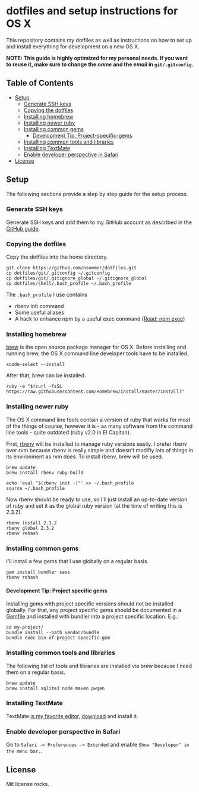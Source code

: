 # dotfiles and setup instructions for OS X
This repository contains my dotfiles as well as instructions on how to set up and install everything for development on a new OS X.

**NOTE: This guide is highly optimized for my personal needs. If you want to reuse it, make sure to change the *name* and the *email* in `git/.gitconfig`.**

## Table of Contents
- [Setup](#setup)
    - [Generate SSH keys](#generate-ssh-keys)
    - [Copying the dotfiles](#copying-the-dotfiles)
    - [Installing homebrew](#installing-homebrew)
    - [Installing newer ruby](#installing-newer-ruby)
    - [Installing common gems](#installing-common-gems)
        - [Development Tip: Project-specific-gems](#development-tip-project-specific-gems)
    - [Installing common tools and libraries](#installing-common-tools-and-libraries)
    - [Installing TextMate](#installing-textmate)
    - [Enable developer perspective in Safari](#enable-developer-perspective-in-safari)
- [License](#license)

## Setup
The following sections provide a step by step guide for the setup process.

### Generate SSH keys
Generate SSH keys and add them to my GitHub account as described in the [GitHub guide](https://help.github.com/articles/generating-ssh-keys/).

### Copying the dotfiles
Copy the dotfiles into the home directory.

```shell
git clone https://github.com/nsommer/dotfiles.git
cp dotfiles/git/.gitconfig ~/.gitconfig
cp dotfiles/git/.gitignore_global ~/.gitignore_global
cp dotfiles/shell/.bash_profile ~/.bash_profile
```

The `.bash_profile` I use contains

* rbenv init command
* Some useful aliases
* A hack to enhance npm by a useful exec command ([Read: npm exec](https://nilssommer.de/articles/8-npm-exec---running-project-specific-binaries))

### Installing homebrew
[brew](http://brew.sh) is the open source package manager for OS X. Before installing and running brew, the OS X command line developer tools have to be installed.

```shell
xcode-select --install
```

After that, brew can be installed.

```shell
ruby -e "$(curl -fsSL https://raw.githubusercontent.com/Homebrew/install/master/install)"
```

### Installing newer ruby
The OS X command line tools contain a version of ruby that works for most of the things of course, however it is - as many software from the command line tools - quite outdated (ruby v2.0 in El Capitan).

First, [rbenv](https://github.com/sstephenson/rbenv) will be installed to manage ruby versions easily. I prefer rbenv over rvm because rbenv is really simple and doesn't modifiy lots of things in its environment as rvm does. To install rbenv, brew will be used.

```shell
brew update
brew install rbenv ruby-build

echo 'eval "$(rbenv init -)"' >> ~/.bash_profile
source ~/.bash_profile
```

Now rbenv should be ready to use, so I'll just install an up-to-date version of ruby and set it as the global ruby version (at the time of writing this is 2.3.2).

```shell
rbenv install 2.3.2
rbenv global 2.3.2
rbenv rehash
```

### Installing common gems
I'll install a few gems that I use globally on a regular basis.

```shell
gem install bundler sass
rbenv rehash
```

#### Development Tip: Project specific gems
Installing gems with project specific versions should not be installed globally. For that, any project specific gems should be documented in a [Gemfile](http://bundler.io/gemfile.html) and installed with bundler into a project specific location. E.g.:

```shell
cd my-project/
bundle install --path vendor/bundle
bundle exec bin-of-project-specific-gem
```

### Installing common tools and libraries
The following list of tools and libraries are installed via brew because I need them on a regular basis.

```shell
brew update
brew install sqlite3 node maven pwgen
```

### Installing TextMate
TextMate [is my favorite editor](https://nilssommer.de/articles/9-textmate-rules), [download](http://macromates.com/download) and install it. 

### Enable developer perspective in Safari
Go to `Safari -> Preferences -> Extended` and enable `Show "Developer" in the menu bar.`.

## License
Mit license rocks.
